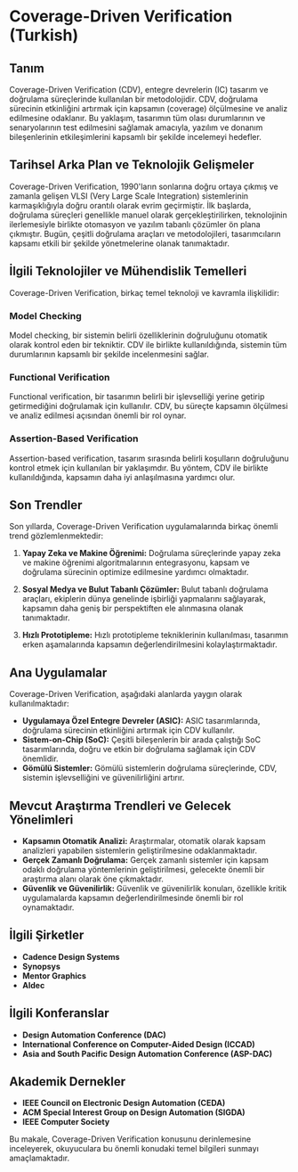 # Coverage-Driven Verification (Turkish)

## Tanım

Coverage-Driven Verification (CDV), entegre devrelerin (IC) tasarım ve doğrulama süreçlerinde kullanılan bir metodolojidir. CDV, doğrulama sürecinin etkinliğini artırmak için kapsamın (coverage) ölçülmesine ve analiz edilmesine odaklanır. Bu yaklaşım, tasarımın tüm olası durumlarının ve senaryolarının test edilmesini sağlamak amacıyla, yazılım ve donanım bileşenlerinin etkileşimlerini kapsamlı bir şekilde incelemeyi hedefler.

## Tarihsel Arka Plan ve Teknolojik Gelişmeler

Coverage-Driven Verification, 1990'ların sonlarına doğru ortaya çıkmış ve zamanla gelişen VLSI (Very Large Scale Integration) sistemlerinin karmaşıklığıyla doğru orantılı olarak evrim geçirmiştir. İlk başlarda, doğrulama süreçleri genellikle manuel olarak gerçekleştirilirken, teknolojinin ilerlemesiyle birlikte otomasyon ve yazılım tabanlı çözümler ön plana çıkmıştır. Bugün, çeşitli doğrulama araçları ve metodolojileri, tasarımcıların kapsamı etkili bir şekilde yönetmelerine olanak tanımaktadır.

## İlgili Teknolojiler ve Mühendislik Temelleri

Coverage-Driven Verification, birkaç temel teknoloji ve kavramla ilişkilidir:

### Model Checking

Model checking, bir sistemin belirli özelliklerinin doğruluğunu otomatik olarak kontrol eden bir tekniktir. CDV ile birlikte kullanıldığında, sistemin tüm durumlarının kapsamlı bir şekilde incelenmesini sağlar.

### Functional Verification

Functional verification, bir tasarımın belirli bir işlevselliği yerine getirip getirmediğini doğrulamak için kullanılır. CDV, bu süreçte kapsamın ölçülmesi ve analiz edilmesi açısından önemli bir rol oynar.

### Assertion-Based Verification

Assertion-based verification, tasarım sırasında belirli koşulların doğruluğunu kontrol etmek için kullanılan bir yaklaşımdır. Bu yöntem, CDV ile birlikte kullanıldığında, kapsamın daha iyi anlaşılmasına yardımcı olur.

## Son Trendler

Son yıllarda, Coverage-Driven Verification uygulamalarında birkaç önemli trend gözlemlenmektedir:

1. **Yapay Zeka ve Makine Öğrenimi:** Doğrulama süreçlerinde yapay zeka ve makine öğrenimi algoritmalarının entegrasyonu, kapsam ve doğrulama sürecinin optimize edilmesine yardımcı olmaktadır.
   
2. **Sosyal Medya ve Bulut Tabanlı Çözümler:** Bulut tabanlı doğrulama araçları, ekiplerin dünya genelinde işbirliği yapmalarını sağlayarak, kapsamın daha geniş bir perspektiften ele alınmasına olanak tanımaktadır.

3. **Hızlı Prototipleme:** Hızlı prototipleme tekniklerinin kullanılması, tasarımın erken aşamalarında kapsamın değerlendirilmesini kolaylaştırmaktadır.

## Ana Uygulamalar

Coverage-Driven Verification, aşağıdaki alanlarda yaygın olarak kullanılmaktadır:

- **Uygulamaya Özel Entegre Devreler (ASIC):** ASIC tasarımlarında, doğrulama sürecinin etkinliğini artırmak için CDV kullanılır.
- **Sistem-on-Chip (SoC):** Çeşitli bileşenlerin bir arada çalıştığı SoC tasarımlarında, doğru ve etkin bir doğrulama sağlamak için CDV önemlidir.
- **Gömülü Sistemler:** Gömülü sistemlerin doğrulama süreçlerinde, CDV, sistemin işlevselliğini ve güvenilirliğini artırır.

## Mevcut Araştırma Trendleri ve Gelecek Yönelimleri

- **Kapsamın Otomatik Analizi:** Araştırmalar, otomatik olarak kapsam analizleri yapabilen sistemlerin geliştirilmesine odaklanmaktadır.
- **Gerçek Zamanlı Doğrulama:** Gerçek zamanlı sistemler için kapsam odaklı doğrulama yöntemlerinin geliştirilmesi, gelecekte önemli bir araştırma alanı olarak öne çıkmaktadır.
- **Güvenlik ve Güvenilirlik:** Güvenlik ve güvenilirlik konuları, özellikle kritik uygulamalarda kapsamın değerlendirilmesinde önemli bir rol oynamaktadır.

## İlgili Şirketler

- **Cadence Design Systems**
- **Synopsys**
- **Mentor Graphics**
- **Aldec**

## İlgili Konferanslar

- **Design Automation Conference (DAC)**
- **International Conference on Computer-Aided Design (ICCAD)**
- **Asia and South Pacific Design Automation Conference (ASP-DAC)**

## Akademik Dernekler

- **IEEE Council on Electronic Design Automation (CEDA)**
- **ACM Special Interest Group on Design Automation (SIGDA)**
- **IEEE Computer Society**

Bu makale, Coverage-Driven Verification konusunu derinlemesine inceleyerek, okuyuculara bu önemli konudaki temel bilgileri sunmayı amaçlamaktadır.